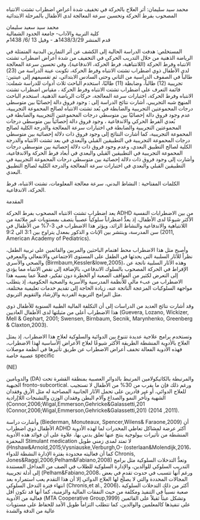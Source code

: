 محمد سيد سليمان: أثر العلاج بالحركة في تخفيف شدة أعراض اضطراب تشتت الانتباه المصحوب بفرط الحركة وتحسين سرعة المعالجة لدى الأطفال بالمرحلة الابتدائية

محمد سيد سعيد سليمان<br>كلية التربية والآداب- جامعة الحدود الشمالية<br>قدم المنشر 1438/3/29هـ - وفيل 13 /6/ 1438م

المستخلص: هدفت الدراسة الحالية إلى الكشف عن أثر التمارين البدنية المتمثلة في الرياضة الذهنية من خلال التدريب الحركي في التخفيف من شدة أعراض اضطراب تشتت الانتباه وفرط الحركة (اللانتباهية، فرط الحركة، الاندفاعية)، وفي تحسين سرعة المعالجة لدى الأطفال ذوي اضطراب تشتت الانتباه وفرط الحركة، تكونت عينة الدراسة من (23) طالباً في الصفوف الدراسية من الثاني وحتى السادس الابتدائي، ثم تقسيمهم إلى عينتين: تجريبية (12) طالباً، وضابطة (11) طالبًا، استخدم الباحث ثلاث أدوات للدراسة شملت: قائمة التعرف على اضطراب تشتت الانتباه وفرط الحركة ، مقياس اضطراب تشتت الانتباه وفرط الحركة، اختبارات سرعة المعالجة، حركات الرياضة الذهنية. استخدم الباحث المنهج شبه التجريبي، أشارت نتائج الدراسة إلى : وجود فروق دالة إحصائيًا بين متوسطي درجات المحموعتين التجريبية والضابطة في بُعد تشتت الانتباه لصالح المحموعة التجريبية، عدم وجود فروق دالة إحصائيًا بين متوسطي درجات المحموعتين التجريبية والضابطة في بُعدي الفرط الحركي والاندفاعية ، وجود فروق دالة إحصائياً بين متوسطي درجات المحموعتين التجريبية والضابطة في اختبارات سرعة المعالجة والدرجة الكلية لصالح المحموعة التجريبية، كما أشارت النتائج إلى وجود فروق ذات دلالة إحصائية بين متوسطي درجات المحموعة التجريبية في التطبيقين القبلي والبعدي في بعد تشتت الانتباه والدرجة الكلية لصالح التطبيق البعدي، وعدم وجود فروق ذات دلالة إحصائية بين متوسطي درجات المحموعة التجريبية في التطبيقين القبلي والبعدي في أبعاد فرط الحركة والاندفاعية، وأشارت إلى وجود فروق ذات دلالة إحصائية بين متوسطي درجات المحموعة التجريبية في التطبيقين القبلي والبعدي في اختبارات سرعة المعالجة والدرجة الكلية لصالح التطبيق البعدي.

الكلمات المفتاحية : النشاط البدني، سرعة معالجة المعلومات، تشتت الانتباه، فرط الحركة، الاندفاعية.

 المقدمة

يعد اضطراب تشتت الانتباه المصحوب بفرط الحركة ADHD من بين الاضطرابات النفسية الأكثر شيوعًا لدى الأطفال، إذ يعدٌّ اضطراباً سلوكياً عصبياً يتصف بمستويات غير ملائمة من اللانتباهية والاندفاعية والنشاط الزائد، ويؤثر هذا الاضطراب في 3-7\% من الأطفال في سن المدرسة، وينتشر بين الإناث و الذكور بمعدل يتراوح بين 3:1 الى 9:2 (2011, American Academy of Pediatrics).

وأصبح مثل هذا الاضطراب محط اهتمام الباحثين والمربين والقائمين على تربية الطفل، نظراً للآثار السلبية التي يحدثها في الطفل على المستوى الاجتماعي والانفعالي والمعرفي والصحي والأسري (Birmbaum,Kessler\&lowe,2005)، وهذه الآثار السلبية ناتجة عن الإفراط في الحركة المصحوب بالسلوك الاندفاعي، بالإضافة إلى نقص الانتباه مما يؤدي إلى التعرض لكثير من المواقف الصعبة أو الخطرة دون تفكير، فضلاً عما يسببه هذا الاضطراب من عبء ماليٍ للأنظمة المدرسية والأسرية والصحية الحكومية، إذ يتطلب مواجهة السلوكيات المزعجة الناتجة عنه، زيادة الحاجة إلى تقديم خدمات تعليمية مختلفة، مثل البرامج التربوية الفردية والإرشاد والتقويم التربوي.

وقد أشارت نتائج العديد من الدراسات إلى أن التكلفة المالية الطبية السنوية للأطفال ذوي هذا الاضطراب أعلى من مثيلتها لدى الأطفال العاديين (Guevera, Lozano, Wickizer, Mell \& Gephart, 2001; Swensen, Birnbaum, Secnik, Marynhenko, Greenberg \& Claxton,2003).

وتستخدم برامج علاجية عديدة تتنوع بين الدوائية والسلوكية لعلاج هذا الاضطراب. إذ يمثل العلاج بالأدوية المنشطة الطريقة الأكثر شيوعًا لعلاج الأعراض الأساسية لهذا الاضطراب، فهذه الأدوية الفعالة تخفف أعراض الاضطراب عن طريق تأثيرها في أنظمة موصلات عصبية خاصة specific

 (NE)

والدوبامين (DA) والمرتبطة بالكاثيكولامين المرتبط بالدوائر العصبية بمنطقة القشرة تحت الجبهية fronto-subcortical. ورغم ذلك فإن ما يقرب من $30 \%$ من الأطفال لا تستجيب للعلاج الدوائي، أو غير قادرين على تحمل الآثار الجانبية المصاحبة له مثل الأرق وفقدان الشهية وتأخر النمو والصداع وآلام البطن وفقدان الوزن والتشنجات اللاإرادية (Connor,2006;Wigal,Emmerson,Gehricke\&Galassetti,201 (Connor,2006;Wigal,Emmerson,Gehricke\&Galassetti,201) (2014 ,2011).

وأشارت دراسة (Biederman, Monuteaux, Spencer,Wilens\& Faraone,2009) أن الأطفال ذوي اضطراب ADHD أكثر عرضة لمشاكل تعاطي المخدرات لما لهذه الأدوية المنشطة من تأثيرات بيولوجية ينتج عنها تعلق بدني بها، علاوة على أن فوائد هذه الأدوية المحفزة Stimulant medication لا تمتد لمدى زمني طويل
(Hnshaw\&Arnold,2015;Vysniauske,Verburgh,O- (osterlaan\&Molendijk,2016، كما أن فعاليته محدودة بفترة الإدارة النشطة للدواء Chronis, Jones\&Raggi,2006;Pelham\&Fabiano,2008) وتعدُّ التدخلات السلوكية مثل برامج التدريب السلوكي للوالدين، والإدارة السلوكية للطلاب في الصف من المداخل المستندة إلى أدلة تجريبية (Pelham\&Fabiano,2008، ورغم أنها تتسبب في حدوث تقدمٍ في بعض المجالات المحددة والتي لا يصلح لها العلاج الدوائي إلا أن هذا التقدم يعب استمراره بعد انتهاء فترة التدخل السلوكي (Chronis,et al., 2006)، أكثر من ذلك التدخلات السلوكية صعبة نسبياً في التنفيذ ومكلفة من حيث النفقات المالية والزمنية، كما أنها قد تكون أقل فعالية من الأدوية (MTA Cooperative Group,1999) وتشكل عبثاً ثقيلاً على القائمين على تنفيذها كالمعلمين والوالدين، كما تتطلب التزاماً طويل الأمد للحفاظ على مستويات عالية من الدقة والشدة
